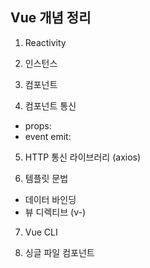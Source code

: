 ## Vue 개념 정리

1. Reactivity

2. 인스턴스

3. 컴포넌트

4. 컴포넌트 통신
 - props:
 - event emit:

5. HTTP 통신 라이브러리 (axios)

6. 템플릿 문법
 - 데이터 바인딩
 - 뷰 디렉티브 (v-)

7. Vue CLI

8. 싱글 파일 컴포넌트